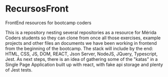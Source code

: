 # RecursosFront
FrontEnd resources for bootcamp coders

This is a repository nesting several repositories as a resource for Mérida Coders students so they can clone from once all those exercises, example projects and other files an documents we have been working in frontend from the beginning of the bootcamp.
The stack will include by the end: HTML, CSS, JS, DOM, REACT, Json Server, NodeJS, JQuery, Typescript, Jest.
As next steps, there is an idea of gathering some of the "katas" in a Single Page Application built up with react, with fake api storage and plenty of Jest tests.
